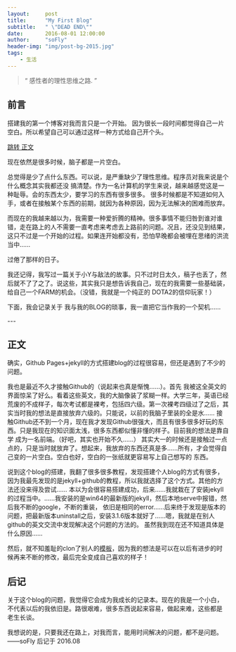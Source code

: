 ```yaml
---
layout:     post
title:      "My First Blog"
subtitle:   " \"DEAD END\""
date:       2016-08-01 12:00:00
author:     "soFly"
header-img: "img/post-bg-2015.jpg"
tags:
    - 生活
---
```


> “ 感性者的理性思维之路. ”


## 前言

搭建我的第一个博客对我而言只是一个开始。
因为很长一段时间都觉得自己一片空白。所以希望自己可以通过这样一种方式给自己开个头。


[跳转 正文 ](#build)



现在依然是很多时候，脑子都是一片空白。

总觉得是少了点什么东西。可以说，是严重缺少了理性思维。程序员对我来说是个什么概念其实我都还没
搞清楚。作为一名计算机的学生来说，越来越感觉这是一种耻辱。会的东西太少，要学习的东西有很多很多。
很多时候都是不知道如何入手，或者在接触某个东西的前期，就因为各种原因，因为无法解决的困难而放弃。

而现在的我越来越以为，我需要一种爱折腾的精神。很多事情不能归咎到谁对谁错，走在路上的人不需要一直考虑来考虑去上路前的问题。况且，还没见到结果，这只不过是一个开始的过程。如果连开始都没有，恐怕早晚都会被埋在思绪的洪流当中……

过倦了那样的日子。

我还记得，我写过一篇关于小Y与敌法的故事。只不过时日太久，稿子也丢了，然后就不了了之了。说这些，其实我只是想告诉我自己，现在的我需要一些基础装，给自己一个FARM的机会。（没错，我就是一个纯正的 DOTA2的信仰玩家！）

下面，我会记录关于 我与我的BLOG的琐事，我一直把它当作我的一个契机……


<p id = "build"></p>
---

## 正文

确实，Github Pages+jekyll的方式搭建blog的过程很容易，但还是遇到了不少的问题。

我也是最近不久才接触Github的（说起来也真是惭愧……）。首先 我被这全英文的界面惊呆了好么。看着这些英文，我的大脑像装了浆糊一样。大学三年，英语已经荒废的不成样子，每次考试都是裸考，包括四六级。第一次裸考四级过了之后，其实当时我的想法是直接放弃六级的。只能说，以前的我脑子里装的全是水……
接触Github还不到一个月，现在我才发现Github很强大，而且有很多很多好玩的东西。只是我现在的知识面太浅，很多东西都似懂非懂的样子。目前我的想法是靠自学
成为一名前端。（好吧，其实也开始不久……）
其实大一的时候还是接触过一点点的，只是当时就放弃了。想起来，我放弃的东西还真是多……所有，才会觉得自己变的一片空白。空白也好，空白的一张纸就更容易写上自己想写的
东西。

说到这个blog的搭建，我翻了很多很多教程，发现搭建个人blog的方式有很多，因为我最先发现的是jekyll+github的教程，所以我就选择了这个方式。其他的方法还没来得及尝试……
本以为会很容易搭建成功，后来……我就栽在了安装jekyll的过程当中。……我安装的是win64的最新版的jekyll，然后本地serve中报错，然后我不断的google，不断的重装，
依旧是相同的error……后来终于发现是版本的问题，把最新版本uninstall之后，安装3.1.6版本就好了……嗯，我就是在别人github的英文交流中发现解决这个问题的方法的。
虽然我到现在还不知道具体是什么原因……

然后，就不知羞耻的clon了别人的[模板](https://github.com/Huxpro/huxpro.github.io)，因为我的想法是可以在以后有进步的时候再来不断的修改，最后完全变成自己喜欢的样子！




## 后记
关于这个blog的问题，我觉得它会成为我成长的记录本。现在的我是一个小白，不代表以后的我依旧是。路很艰难，很多东西说起来容易，做起来难，这些都是
老生长谈。

我想说的是，只要我还在路上，对我而言，能用时间解决的问题，都不是问题。
——soFly 后记于 2016.08
